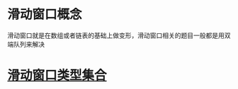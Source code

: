 # 滑动窗口概念

滑动窗口就是在数组或者链表的基础上做变形，滑动窗口相关的题目一般都是用双端队列来解决

# [滑动窗口类型集合](https://github.com/Alex660/Algorithms-and-data-structures/blob/master/demos/%E6%BB%91%E5%8A%A8%E7%AA%97%E5%8F%A311%E9%81%93.md)

